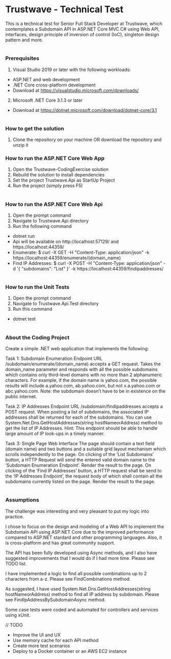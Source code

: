 # Trustwave - Technical Test
This is a technical test for Senior Full Stack Developer at Trustwave, which contemplates a Subdomain API in ASP.NET Core MVC C# using Web API, interfaces, design principle of inversion of control (IoC), singleton design pattern and more.
#
### Prerequisites
1. Visual Studio 2019 or later with the following workloads:
* ASP.NET and web development
* .NET Core cross-platform development
* Download at https://visualstudio.microsoft.com/downloads/
2. Microsoft .NET Core 3.1.3 or later
* Download at https://dotnet.microsoft.com/download/dotnet-core/3.1
#
### How to get the solution
1. Clone the repository on your machine OR download the repository and unzip it
### How to run the ASP.NET Core Web App
1. Open the Trustwave-CodingExercise solution
2. Rebuild the solution to install dependencies
3. Set the project Trustwave.Api as StartUp Project
4. Run the project (simply press F5)
#
### How to run the ASP.NET Core Web Api
1. Open the prompt command
2. Navigate to Trustwave.Api directory
3. Run the following command
* dotnet run
* Api will be available on http://localhost:57129/ and https://localhost:44359/
* Enumerate: $ curl -X GET -H "Content-Type: application/json" -k https://localhost:44359/enumerate/(domain_name)
* Find IP Addresses: $ curl -X POST -H "Content-Type: application/json" -d '{ "subdomains": "List<string>" }' -k https://localhost:44359/findipaddresses/
#
### How to run the Unit Tests
1. Open the prompt command
2. Navigate to Trustwave.Api.Test directory
3. Run this command
* dotnet test
#
### About the Coding Project
Create a simple .NET web application that implements the following:

Task 1: Subdomain Enumeration Endpoint
URL /subdomain/enumerate/(domain_name) accepts a GET request. Takes the domain_name parameter and responds with all the possible subdomains which contains only third-level domains with no more than 2 alphanumeric characters.
For example, if the domain name is yahoo.com, the possible results will include a.yahoo.com, ab.yahoo.com, but not x.a.yahoo.com or abc.yahoo.com.
Note: the subdomain doesn’t have to be in existence on the public internet.

Task 2: IP Addresses Endpoint
URL /subdomain/findipaddresses accepts a POST request. When posting a list of subdomains, the associated IP addresses shall be returned for each of the subdomains.
You can use System.Net.Dns.GetHostAddresses(string hostNameorAddress) method to get the list of IP Addresses.
Hint: This endpoint should be able to handle large amount of IP look-ups in a timely manner.

Task 3: Single Page Web Interface
The page should contain a text field (domain name) and two buttons and a suitable grid layout mechanism which scrolls independently to the page.
On clicking of the ‘List Subdomains’ button, a HTTP Request will send the entered valid domain name to the ‘Subdomain Enumeration Endpoint’. Render the result to the page.
On clicking of the ‘Find IP Addresses’ button, a HTTP request shall be send to the ‘IP Addresses Endpoint’, the request body of which shall contain all the subdomains currently listed on the page.
Render the result to the page.
#
### Assumptions
The challenge was interesting and very pleasant to put my logic into practice.

I chose to focus on the design and modeling of a Web API to implement the Subdomain API using ASP.NET Core due to the improved performance compared to ASP.NET stardard and other programming languages. Also, it is cross-platform and has great community support.

The API has been fully developed using Async methods, and I also have suggested improvements that I would do if I had more time. Please see TODO list.

I have implemented a logic to find all possible combinations up to 2 characters from a-z. Please see FindCombinations method.

As suggested, I have used System.Net.Dns.GetHostAddresses(string hostNameorAddress) method to find all IP address by subdomain. Please see FindIpAddressBySubdomainAsync method.

Some case tests were coded and automated for controllers and services using xUnit.

// TODO
* Improve the UI and UX
* Use memory cache for each API method
* Create more test scenarios
* Deploy to a Docker container or an AWS EC2 instance
